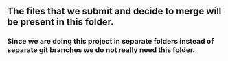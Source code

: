 
## The files that we submit and decide to merge will be present in this folder.

### Since we are doing this project in separate folders instead of separate git branches we do not really need this folder.